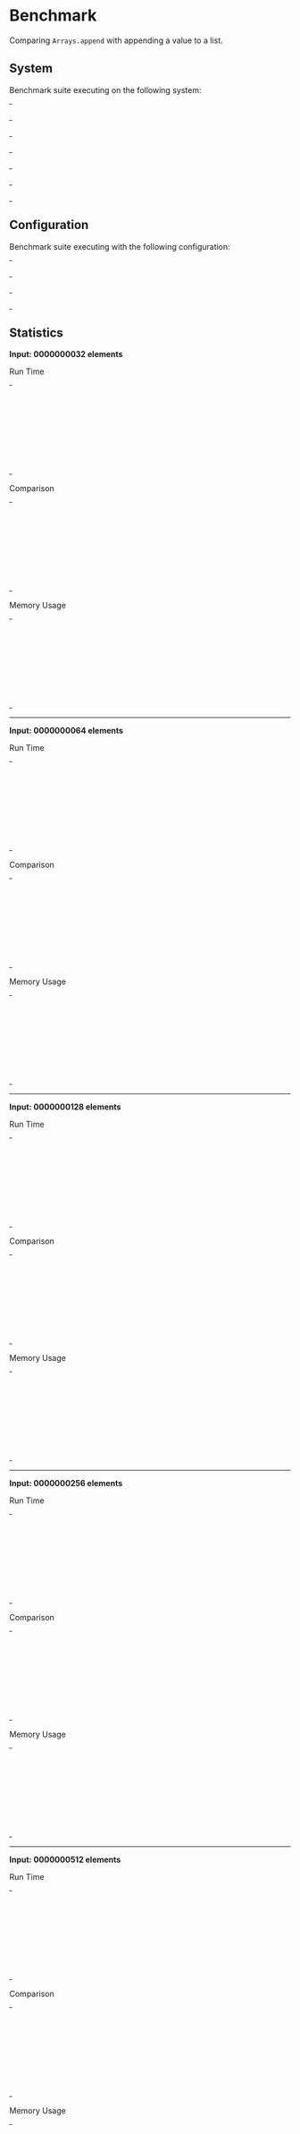 
# Benchmark

Comparing `Arrays.append` with appending a value to a list.


## System

Benchmark suite executing on the following system:

<table style="width: 1%">
  <tr>
    <th style="width: 1%; white-space: nowrap">Operating System</th>
    <td>Linux</td>
  </tr><tr>
    <th style="white-space: nowrap">CPU Information</th>
    <td style="white-space: nowrap">Intel(R) Core(TM) i7-6700HQ CPU @ 2.60GHz</td>
  </tr><tr>
    <th style="white-space: nowrap">Number of Available Cores</th>
    <td style="white-space: nowrap">8</td>
  </tr><tr>
    <th style="white-space: nowrap">Available Memory</th>
    <td style="white-space: nowrap">7.60 GB</td>
  </tr><tr>
    <th style="white-space: nowrap">Elixir Version</th>
    <td style="white-space: nowrap">1.12.0</td>
  </tr><tr>
    <th style="white-space: nowrap">Erlang Version</th>
    <td style="white-space: nowrap">24.0.1</td>
  </tr>
</table>

## Configuration

Benchmark suite executing with the following configuration:

<table style="width: 1%">
  <tr>
    <th style="width: 1%">:time</th>
    <td style="white-space: nowrap">500 ms</td>
  </tr><tr>
    <th>:parallel</th>
    <td style="white-space: nowrap">1</td>
  </tr><tr>
    <th>:warmup</th>
    <td style="white-space: nowrap">500 ms</td>
  </tr>
</table>

## Statistics




__Input: 0000000032 elements__

Run Time

<table style="width: 1%">
  <tr>
    <th>Name</th>
    <th style="text-align: right">IPS</th>
    <th style="text-align: right">Average</th>
    <th style="text-align: right">Devitation</th>
    <th style="text-align: right">Median</th>
    <th style="text-align: right">99th&nbsp;%</th>
  </tr>

  <tr>
    <td style="white-space: nowrap">[val | list] (list, backwards)</td>
    <td style="white-space: nowrap; text-align: right">18.15 M</td>
    <td style="white-space: nowrap; text-align: right">55.08 ns</td>
    <td style="white-space: nowrap; text-align: right">±1450.31%</td>
    <td style="white-space: nowrap; text-align: right">32 ns</td>
    <td style="white-space: nowrap; text-align: right">110 ns</td>
  </tr>

  <tr>
    <td style="white-space: nowrap">Arrays.append/2 (ErlangArray)</td>
    <td style="white-space: nowrap; text-align: right">3.17 M</td>
    <td style="white-space: nowrap; text-align: right">315.03 ns</td>
    <td style="white-space: nowrap; text-align: right">±495.28%</td>
    <td style="white-space: nowrap; text-align: right">215 ns</td>
    <td style="white-space: nowrap; text-align: right">684.89 ns</td>
  </tr>

  <tr>
    <td style="white-space: nowrap">Arrays.append/2 (A.Vector)</td>
    <td style="white-space: nowrap; text-align: right">3.10 M</td>
    <td style="white-space: nowrap; text-align: right">322.34 ns</td>
    <td style="white-space: nowrap; text-align: right">±538.59%</td>
    <td style="white-space: nowrap; text-align: right">185 ns</td>
    <td style="white-space: nowrap; text-align: right">738.48 ns</td>
  </tr>

  <tr>
    <td style="white-space: nowrap">list ++ [val] (list)</td>
    <td style="white-space: nowrap; text-align: right">2.35 M</td>
    <td style="white-space: nowrap; text-align: right">425.75 ns</td>
    <td style="white-space: nowrap; text-align: right">±714.91%</td>
    <td style="white-space: nowrap; text-align: right">187 ns</td>
    <td style="white-space: nowrap; text-align: right">2570.20 ns</td>
  </tr>

  <tr>
    <td style="white-space: nowrap">Arrays.append/2 (MapArray)</td>
    <td style="white-space: nowrap; text-align: right">0.38 M</td>
    <td style="white-space: nowrap; text-align: right">2615.67 ns</td>
    <td style="white-space: nowrap; text-align: right">±104.86%</td>
    <td style="white-space: nowrap; text-align: right">2160 ns</td>
    <td style="white-space: nowrap; text-align: right">20601.10 ns</td>
  </tr>

</table>


Comparison

<table style="width: 1%">
  <tr>
    <th>Name</th>
    <th style="text-align: right">IPS</th>
    <th style="text-align: right">Slower</th>
  <tr>
    <td style="white-space: nowrap">[val | list] (list, backwards)</td>
    <td style="white-space: nowrap;text-align: right">18.15 M</td>
    <td>&nbsp;</td>
  </tr>

  <tr>
    <td style="white-space: nowrap">Arrays.append/2 (ErlangArray)</td>
    <td style="white-space: nowrap; text-align: right">3.17 M</td>
    <td style="white-space: nowrap; text-align: right">5.72x</td>
  </tr>

  <tr>
    <td style="white-space: nowrap">Arrays.append/2 (A.Vector)</td>
    <td style="white-space: nowrap; text-align: right">3.10 M</td>
    <td style="white-space: nowrap; text-align: right">5.85x</td>
  </tr>

  <tr>
    <td style="white-space: nowrap">list ++ [val] (list)</td>
    <td style="white-space: nowrap; text-align: right">2.35 M</td>
    <td style="white-space: nowrap; text-align: right">7.73x</td>
  </tr>

  <tr>
    <td style="white-space: nowrap">Arrays.append/2 (MapArray)</td>
    <td style="white-space: nowrap; text-align: right">0.38 M</td>
    <td style="white-space: nowrap; text-align: right">47.49x</td>
  </tr>

</table>



Memory Usage

<table style="width: 1%">
  <tr>
    <th>Name</th>
    <th style="text-align: right">Memory</th>
<th style="text-align: right">Factor</th>
  </tr>
  <tr>
    <td style="white-space: nowrap">[val | list] (list, backwards)</td>
    <td style="white-space: nowrap">16 B</td>
<td>&nbsp;</td>
  </tr>

  <tr>
    <td style="white-space: nowrap">Arrays.append/2 (ErlangArray)</td>
    <td style="white-space: nowrap">272 B</td>
    <td>17.0x</td>
  </tr>

  <tr>
    <td style="white-space: nowrap">Arrays.append/2 (A.Vector)</td>
    <td style="white-space: nowrap">416 B</td>
    <td>26.0x</td>
  </tr>

  <tr>
    <td style="white-space: nowrap">list ++ [val] (list)</td>
    <td style="white-space: nowrap">528 B</td>
    <td>33.0x</td>
  </tr>

  <tr>
    <td style="white-space: nowrap">Arrays.append/2 (MapArray)</td>
    <td style="white-space: nowrap">920 B</td>
    <td>57.5x</td>
  </tr>

</table>


<hr/>


__Input: 0000000064 elements__

Run Time

<table style="width: 1%">
  <tr>
    <th>Name</th>
    <th style="text-align: right">IPS</th>
    <th style="text-align: right">Average</th>
    <th style="text-align: right">Devitation</th>
    <th style="text-align: right">Median</th>
    <th style="text-align: right">99th&nbsp;%</th>
  </tr>

  <tr>
    <td style="white-space: nowrap">[val | list] (list, backwards)</td>
    <td style="white-space: nowrap; text-align: right">12.95 M</td>
    <td style="white-space: nowrap; text-align: right">77.19 ns</td>
    <td style="white-space: nowrap; text-align: right">±1086.22%</td>
    <td style="white-space: nowrap; text-align: right">39 ns</td>
    <td style="white-space: nowrap; text-align: right">176.63 ns</td>
  </tr>

  <tr>
    <td style="white-space: nowrap">Arrays.append/2 (MapArray)</td>
    <td style="white-space: nowrap; text-align: right">3.57 M</td>
    <td style="white-space: nowrap; text-align: right">279.94 ns</td>
    <td style="white-space: nowrap; text-align: right">±624.14%</td>
    <td style="white-space: nowrap; text-align: right">179 ns</td>
    <td style="white-space: nowrap; text-align: right">566.82 ns</td>
  </tr>

  <tr>
    <td style="white-space: nowrap">Arrays.append/2 (ErlangArray)</td>
    <td style="white-space: nowrap; text-align: right">3.17 M</td>
    <td style="white-space: nowrap; text-align: right">315.69 ns</td>
    <td style="white-space: nowrap; text-align: right">±509.49%</td>
    <td style="white-space: nowrap; text-align: right">215 ns</td>
    <td style="white-space: nowrap; text-align: right">663.10 ns</td>
  </tr>

  <tr>
    <td style="white-space: nowrap">Arrays.append/2 (A.Vector)</td>
    <td style="white-space: nowrap; text-align: right">2.39 M</td>
    <td style="white-space: nowrap; text-align: right">417.88 ns</td>
    <td style="white-space: nowrap; text-align: right">±382.37%</td>
    <td style="white-space: nowrap; text-align: right">281 ns</td>
    <td style="white-space: nowrap; text-align: right">956.36 ns</td>
  </tr>

  <tr>
    <td style="white-space: nowrap">list ++ [val] (list)</td>
    <td style="white-space: nowrap; text-align: right">1.51 M</td>
    <td style="white-space: nowrap; text-align: right">662.87 ns</td>
    <td style="white-space: nowrap; text-align: right">±503.42%</td>
    <td style="white-space: nowrap; text-align: right">268 ns</td>
    <td style="white-space: nowrap; text-align: right">16562.06 ns</td>
  </tr>

</table>


Comparison

<table style="width: 1%">
  <tr>
    <th>Name</th>
    <th style="text-align: right">IPS</th>
    <th style="text-align: right">Slower</th>
  <tr>
    <td style="white-space: nowrap">[val | list] (list, backwards)</td>
    <td style="white-space: nowrap;text-align: right">12.95 M</td>
    <td>&nbsp;</td>
  </tr>

  <tr>
    <td style="white-space: nowrap">Arrays.append/2 (MapArray)</td>
    <td style="white-space: nowrap; text-align: right">3.57 M</td>
    <td style="white-space: nowrap; text-align: right">3.63x</td>
  </tr>

  <tr>
    <td style="white-space: nowrap">Arrays.append/2 (ErlangArray)</td>
    <td style="white-space: nowrap; text-align: right">3.17 M</td>
    <td style="white-space: nowrap; text-align: right">4.09x</td>
  </tr>

  <tr>
    <td style="white-space: nowrap">Arrays.append/2 (A.Vector)</td>
    <td style="white-space: nowrap; text-align: right">2.39 M</td>
    <td style="white-space: nowrap; text-align: right">5.41x</td>
  </tr>

  <tr>
    <td style="white-space: nowrap">list ++ [val] (list)</td>
    <td style="white-space: nowrap; text-align: right">1.51 M</td>
    <td style="white-space: nowrap; text-align: right">8.59x</td>
  </tr>

</table>



Memory Usage

<table style="width: 1%">
  <tr>
    <th>Name</th>
    <th style="text-align: right">Memory</th>
<th style="text-align: right">Factor</th>
  </tr>
  <tr>
    <td style="white-space: nowrap">[val | list] (list, backwards)</td>
    <td style="white-space: nowrap">16 B</td>
<td>&nbsp;</td>
  </tr>

  <tr>
    <td style="white-space: nowrap">Arrays.append/2 (MapArray)</td>
    <td style="white-space: nowrap">224 B</td>
    <td>14.0x</td>
  </tr>

  <tr>
    <td style="white-space: nowrap">Arrays.append/2 (ErlangArray)</td>
    <td style="white-space: nowrap">272 B</td>
    <td>17.0x</td>
  </tr>

  <tr>
    <td style="white-space: nowrap">Arrays.append/2 (A.Vector)</td>
    <td style="white-space: nowrap">416 B</td>
    <td>26.0x</td>
  </tr>

  <tr>
    <td style="white-space: nowrap">list ++ [val] (list)</td>
    <td style="white-space: nowrap">448 B</td>
    <td>28.0x</td>
  </tr>

</table>


<hr/>


__Input: 0000000128 elements__

Run Time

<table style="width: 1%">
  <tr>
    <th>Name</th>
    <th style="text-align: right">IPS</th>
    <th style="text-align: right">Average</th>
    <th style="text-align: right">Devitation</th>
    <th style="text-align: right">Median</th>
    <th style="text-align: right">99th&nbsp;%</th>
  </tr>

  <tr>
    <td style="white-space: nowrap">[val | list] (list, backwards)</td>
    <td style="white-space: nowrap; text-align: right">13.51 M</td>
    <td style="white-space: nowrap; text-align: right">74.03 ns</td>
    <td style="white-space: nowrap; text-align: right">±973.52%</td>
    <td style="white-space: nowrap; text-align: right">43 ns</td>
    <td style="white-space: nowrap; text-align: right">235.15 ns</td>
  </tr>

  <tr>
    <td style="white-space: nowrap">Arrays.append/2 (MapArray)</td>
    <td style="white-space: nowrap; text-align: right">3.42 M</td>
    <td style="white-space: nowrap; text-align: right">292.59 ns</td>
    <td style="white-space: nowrap; text-align: right">±397.50%</td>
    <td style="white-space: nowrap; text-align: right">203 ns</td>
    <td style="white-space: nowrap; text-align: right">2891.56 ns</td>
  </tr>

  <tr>
    <td style="white-space: nowrap">Arrays.append/2 (ErlangArray)</td>
    <td style="white-space: nowrap; text-align: right">2.62 M</td>
    <td style="white-space: nowrap; text-align: right">381.05 ns</td>
    <td style="white-space: nowrap; text-align: right">±366.65%</td>
    <td style="white-space: nowrap; text-align: right">262 ns</td>
    <td style="white-space: nowrap; text-align: right">1924.39 ns</td>
  </tr>

  <tr>
    <td style="white-space: nowrap">Arrays.append/2 (A.Vector)</td>
    <td style="white-space: nowrap; text-align: right">2.38 M</td>
    <td style="white-space: nowrap; text-align: right">420.97 ns</td>
    <td style="white-space: nowrap; text-align: right">±400.91%</td>
    <td style="white-space: nowrap; text-align: right">285 ns</td>
    <td style="white-space: nowrap; text-align: right">910.67 ns</td>
  </tr>

  <tr>
    <td style="white-space: nowrap">list ++ [val] (list)</td>
    <td style="white-space: nowrap; text-align: right">0.82 M</td>
    <td style="white-space: nowrap; text-align: right">1220.45 ns</td>
    <td style="white-space: nowrap; text-align: right">±357.88%</td>
    <td style="white-space: nowrap; text-align: right">481 ns</td>
    <td style="white-space: nowrap; text-align: right">30258.20 ns</td>
  </tr>

</table>


Comparison

<table style="width: 1%">
  <tr>
    <th>Name</th>
    <th style="text-align: right">IPS</th>
    <th style="text-align: right">Slower</th>
  <tr>
    <td style="white-space: nowrap">[val | list] (list, backwards)</td>
    <td style="white-space: nowrap;text-align: right">13.51 M</td>
    <td>&nbsp;</td>
  </tr>

  <tr>
    <td style="white-space: nowrap">Arrays.append/2 (MapArray)</td>
    <td style="white-space: nowrap; text-align: right">3.42 M</td>
    <td style="white-space: nowrap; text-align: right">3.95x</td>
  </tr>

  <tr>
    <td style="white-space: nowrap">Arrays.append/2 (ErlangArray)</td>
    <td style="white-space: nowrap; text-align: right">2.62 M</td>
    <td style="white-space: nowrap; text-align: right">5.15x</td>
  </tr>

  <tr>
    <td style="white-space: nowrap">Arrays.append/2 (A.Vector)</td>
    <td style="white-space: nowrap; text-align: right">2.38 M</td>
    <td style="white-space: nowrap; text-align: right">5.69x</td>
  </tr>

  <tr>
    <td style="white-space: nowrap">list ++ [val] (list)</td>
    <td style="white-space: nowrap; text-align: right">0.82 M</td>
    <td style="white-space: nowrap; text-align: right">16.49x</td>
  </tr>

</table>



Memory Usage

<table style="width: 1%">
  <tr>
    <th>Name</th>
    <th style="text-align: right">Memory</th>
<th style="text-align: right">Factor</th>
  </tr>
  <tr>
    <td style="white-space: nowrap">[val | list] (list, backwards)</td>
    <td style="white-space: nowrap">16 B</td>
<td>&nbsp;</td>
  </tr>

  <tr>
    <td style="white-space: nowrap">Arrays.append/2 (MapArray)</td>
    <td style="white-space: nowrap">264 B</td>
    <td>16.5x</td>
  </tr>

  <tr>
    <td style="white-space: nowrap">Arrays.append/2 (ErlangArray)</td>
    <td style="white-space: nowrap">368 B</td>
    <td>23.0x</td>
  </tr>

  <tr>
    <td style="white-space: nowrap">Arrays.append/2 (A.Vector)</td>
    <td style="white-space: nowrap">280 B</td>
    <td>17.5x</td>
  </tr>

  <tr>
    <td style="white-space: nowrap">list ++ [val] (list)</td>
    <td style="white-space: nowrap">560 B</td>
    <td>35.0x</td>
  </tr>

</table>


<hr/>


__Input: 0000000256 elements__

Run Time

<table style="width: 1%">
  <tr>
    <th>Name</th>
    <th style="text-align: right">IPS</th>
    <th style="text-align: right">Average</th>
    <th style="text-align: right">Devitation</th>
    <th style="text-align: right">Median</th>
    <th style="text-align: right">99th&nbsp;%</th>
  </tr>

  <tr>
    <td style="white-space: nowrap">[val | list] (list, backwards)</td>
    <td style="white-space: nowrap; text-align: right">11.83 M</td>
    <td style="white-space: nowrap; text-align: right">84.55 ns</td>
    <td style="white-space: nowrap; text-align: right">±811.86%</td>
    <td style="white-space: nowrap; text-align: right">52 ns</td>
    <td style="white-space: nowrap; text-align: right">261 ns</td>
  </tr>

  <tr>
    <td style="white-space: nowrap">Arrays.append/2 (ErlangArray)</td>
    <td style="white-space: nowrap; text-align: right">3.36 M</td>
    <td style="white-space: nowrap; text-align: right">297.36 ns</td>
    <td style="white-space: nowrap; text-align: right">±209.80%</td>
    <td style="white-space: nowrap; text-align: right">264 ns</td>
    <td style="white-space: nowrap; text-align: right">517 ns</td>
  </tr>

  <tr>
    <td style="white-space: nowrap">Arrays.append/2 (MapArray)</td>
    <td style="white-space: nowrap; text-align: right">3.24 M</td>
    <td style="white-space: nowrap; text-align: right">308.49 ns</td>
    <td style="white-space: nowrap; text-align: right">±200.89%</td>
    <td style="white-space: nowrap; text-align: right">269 ns</td>
    <td style="white-space: nowrap; text-align: right">746.80 ns</td>
  </tr>

  <tr>
    <td style="white-space: nowrap">Arrays.append/2 (A.Vector)</td>
    <td style="white-space: nowrap; text-align: right">3.00 M</td>
    <td style="white-space: nowrap; text-align: right">332.91 ns</td>
    <td style="white-space: nowrap; text-align: right">±189.29%</td>
    <td style="white-space: nowrap; text-align: right">300 ns</td>
    <td style="white-space: nowrap; text-align: right">530.81 ns</td>
  </tr>

  <tr>
    <td style="white-space: nowrap">list ++ [val] (list)</td>
    <td style="white-space: nowrap; text-align: right">0.51 M</td>
    <td style="white-space: nowrap; text-align: right">1971.87 ns</td>
    <td style="white-space: nowrap; text-align: right">±248.86%</td>
    <td style="white-space: nowrap; text-align: right">780 ns</td>
    <td style="white-space: nowrap; text-align: right">29355.72 ns</td>
  </tr>

</table>


Comparison

<table style="width: 1%">
  <tr>
    <th>Name</th>
    <th style="text-align: right">IPS</th>
    <th style="text-align: right">Slower</th>
  <tr>
    <td style="white-space: nowrap">[val | list] (list, backwards)</td>
    <td style="white-space: nowrap;text-align: right">11.83 M</td>
    <td>&nbsp;</td>
  </tr>

  <tr>
    <td style="white-space: nowrap">Arrays.append/2 (ErlangArray)</td>
    <td style="white-space: nowrap; text-align: right">3.36 M</td>
    <td style="white-space: nowrap; text-align: right">3.52x</td>
  </tr>

  <tr>
    <td style="white-space: nowrap">Arrays.append/2 (MapArray)</td>
    <td style="white-space: nowrap; text-align: right">3.24 M</td>
    <td style="white-space: nowrap; text-align: right">3.65x</td>
  </tr>

  <tr>
    <td style="white-space: nowrap">Arrays.append/2 (A.Vector)</td>
    <td style="white-space: nowrap; text-align: right">3.00 M</td>
    <td style="white-space: nowrap; text-align: right">3.94x</td>
  </tr>

  <tr>
    <td style="white-space: nowrap">list ++ [val] (list)</td>
    <td style="white-space: nowrap; text-align: right">0.51 M</td>
    <td style="white-space: nowrap; text-align: right">23.32x</td>
  </tr>

</table>



Memory Usage

<table style="width: 1%">
  <tr>
    <th>Name</th>
    <th style="text-align: right">Memory</th>
<th style="text-align: right">Factor</th>
  </tr>
  <tr>
    <td style="white-space: nowrap">[val | list] (list, backwards)</td>
    <td style="white-space: nowrap">16 B</td>
<td>&nbsp;</td>
  </tr>

  <tr>
    <td style="white-space: nowrap">Arrays.append/2 (ErlangArray)</td>
    <td style="white-space: nowrap">368 B</td>
    <td>23.0x</td>
  </tr>

  <tr>
    <td style="white-space: nowrap">Arrays.append/2 (MapArray)</td>
    <td style="white-space: nowrap">328 B</td>
    <td>20.5x</td>
  </tr>

  <tr>
    <td style="white-space: nowrap">Arrays.append/2 (A.Vector)</td>
    <td style="white-space: nowrap">416 B</td>
    <td>26.0x</td>
  </tr>

  <tr>
    <td style="white-space: nowrap">list ++ [val] (list)</td>
    <td style="white-space: nowrap">384 B</td>
    <td>24.0x</td>
  </tr>

</table>


<hr/>


__Input: 0000000512 elements__

Run Time

<table style="width: 1%">
  <tr>
    <th>Name</th>
    <th style="text-align: right">IPS</th>
    <th style="text-align: right">Average</th>
    <th style="text-align: right">Devitation</th>
    <th style="text-align: right">Median</th>
    <th style="text-align: right">99th&nbsp;%</th>
  </tr>

  <tr>
    <td style="white-space: nowrap">[val | list] (list, backwards)</td>
    <td style="white-space: nowrap; text-align: right">14.86 M</td>
    <td style="white-space: nowrap; text-align: right">67.29 ns</td>
    <td style="white-space: nowrap; text-align: right">±374.09%</td>
    <td style="white-space: nowrap; text-align: right">50 ns</td>
    <td style="white-space: nowrap; text-align: right">332.72 ns</td>
  </tr>

  <tr>
    <td style="white-space: nowrap">Arrays.append/2 (ErlangArray)</td>
    <td style="white-space: nowrap; text-align: right">2.55 M</td>
    <td style="white-space: nowrap; text-align: right">392.25 ns</td>
    <td style="white-space: nowrap; text-align: right">±256.74%</td>
    <td style="white-space: nowrap; text-align: right">278 ns</td>
    <td style="white-space: nowrap; text-align: right">2130.03 ns</td>
  </tr>

  <tr>
    <td style="white-space: nowrap">Arrays.append/2 (A.Vector)</td>
    <td style="white-space: nowrap; text-align: right">2.15 M</td>
    <td style="white-space: nowrap; text-align: right">465.63 ns</td>
    <td style="white-space: nowrap; text-align: right">±180.57%</td>
    <td style="white-space: nowrap; text-align: right">412 ns</td>
    <td style="white-space: nowrap; text-align: right">856.97 ns</td>
  </tr>

  <tr>
    <td style="white-space: nowrap">Arrays.append/2 (MapArray)</td>
    <td style="white-space: nowrap; text-align: right">2.00 M</td>
    <td style="white-space: nowrap; text-align: right">499.62 ns</td>
    <td style="white-space: nowrap; text-align: right">±368.15%</td>
    <td style="white-space: nowrap; text-align: right">290.50 ns</td>
    <td style="white-space: nowrap; text-align: right">10709.28 ns</td>
  </tr>

  <tr>
    <td style="white-space: nowrap">list ++ [val] (list)</td>
    <td style="white-space: nowrap; text-align: right">0.41 M</td>
    <td style="white-space: nowrap; text-align: right">2412.08 ns</td>
    <td style="white-space: nowrap; text-align: right">±125.22%</td>
    <td style="white-space: nowrap; text-align: right">1476 ns</td>
    <td style="white-space: nowrap; text-align: right">17661.51 ns</td>
  </tr>

</table>


Comparison

<table style="width: 1%">
  <tr>
    <th>Name</th>
    <th style="text-align: right">IPS</th>
    <th style="text-align: right">Slower</th>
  <tr>
    <td style="white-space: nowrap">[val | list] (list, backwards)</td>
    <td style="white-space: nowrap;text-align: right">14.86 M</td>
    <td>&nbsp;</td>
  </tr>

  <tr>
    <td style="white-space: nowrap">Arrays.append/2 (ErlangArray)</td>
    <td style="white-space: nowrap; text-align: right">2.55 M</td>
    <td style="white-space: nowrap; text-align: right">5.83x</td>
  </tr>

  <tr>
    <td style="white-space: nowrap">Arrays.append/2 (A.Vector)</td>
    <td style="white-space: nowrap; text-align: right">2.15 M</td>
    <td style="white-space: nowrap; text-align: right">6.92x</td>
  </tr>

  <tr>
    <td style="white-space: nowrap">Arrays.append/2 (MapArray)</td>
    <td style="white-space: nowrap; text-align: right">2.00 M</td>
    <td style="white-space: nowrap; text-align: right">7.42x</td>
  </tr>

  <tr>
    <td style="white-space: nowrap">list ++ [val] (list)</td>
    <td style="white-space: nowrap; text-align: right">0.41 M</td>
    <td style="white-space: nowrap; text-align: right">35.85x</td>
  </tr>

</table>



Memory Usage

<table style="width: 1%">
  <tr>
    <th>Name</th>
    <th style="text-align: right">Memory</th>
<th style="text-align: right">Factor</th>
  </tr>
  <tr>
    <td style="white-space: nowrap">[val | list] (list, backwards)</td>
    <td style="white-space: nowrap">16 B</td>
<td>&nbsp;</td>
  </tr>

  <tr>
    <td style="white-space: nowrap">Arrays.append/2 (ErlangArray)</td>
    <td style="white-space: nowrap">368 B</td>
    <td>23.0x</td>
  </tr>

  <tr>
    <td style="white-space: nowrap">Arrays.append/2 (A.Vector)</td>
    <td style="white-space: nowrap">552 B</td>
    <td>34.5x</td>
  </tr>

  <tr>
    <td style="white-space: nowrap">Arrays.append/2 (MapArray)</td>
    <td style="white-space: nowrap">336 B</td>
    <td>21.0x</td>
  </tr>

  <tr>
    <td style="white-space: nowrap">list ++ [val] (list)</td>
    <td style="white-space: nowrap">4192 B</td>
    <td>262.0x</td>
  </tr>

</table>


<hr/>


__Input: 0000001024 elements__

Run Time

<table style="width: 1%">
  <tr>
    <th>Name</th>
    <th style="text-align: right">IPS</th>
    <th style="text-align: right">Average</th>
    <th style="text-align: right">Devitation</th>
    <th style="text-align: right">Median</th>
    <th style="text-align: right">99th&nbsp;%</th>
  </tr>

  <tr>
    <td style="white-space: nowrap">[val | list] (list, backwards)</td>
    <td style="white-space: nowrap; text-align: right">9.10 M</td>
    <td style="white-space: nowrap; text-align: right">109.93 ns</td>
    <td style="white-space: nowrap; text-align: right">±701.00%</td>
    <td style="white-space: nowrap; text-align: right">63 ns</td>
    <td style="white-space: nowrap; text-align: right">315.50 ns</td>
  </tr>

  <tr>
    <td style="white-space: nowrap">Arrays.append/2 (ErlangArray)</td>
    <td style="white-space: nowrap; text-align: right">1.87 M</td>
    <td style="white-space: nowrap; text-align: right">536.15 ns</td>
    <td style="white-space: nowrap; text-align: right">±238.89%</td>
    <td style="white-space: nowrap; text-align: right">348 ns</td>
    <td style="white-space: nowrap; text-align: right">2464 ns</td>
  </tr>

  <tr>
    <td style="white-space: nowrap">Arrays.append/2 (A.Vector)</td>
    <td style="white-space: nowrap; text-align: right">1.32 M</td>
    <td style="white-space: nowrap; text-align: right">757.01 ns</td>
    <td style="white-space: nowrap; text-align: right">±181.25%</td>
    <td style="white-space: nowrap; text-align: right">489 ns</td>
    <td style="white-space: nowrap; text-align: right">7690.30 ns</td>
  </tr>

  <tr>
    <td style="white-space: nowrap">Arrays.append/2 (MapArray)</td>
    <td style="white-space: nowrap; text-align: right">0.85 M</td>
    <td style="white-space: nowrap; text-align: right">1170.05 ns</td>
    <td style="white-space: nowrap; text-align: right">±310.72%</td>
    <td style="white-space: nowrap; text-align: right">325 ns</td>
    <td style="white-space: nowrap; text-align: right">14941.90 ns</td>
  </tr>

  <tr>
    <td style="white-space: nowrap">list ++ [val] (list)</td>
    <td style="white-space: nowrap; text-align: right">0.124 M</td>
    <td style="white-space: nowrap; text-align: right">8055.85 ns</td>
    <td style="white-space: nowrap; text-align: right">±114.94%</td>
    <td style="white-space: nowrap; text-align: right">2942 ns</td>
    <td style="white-space: nowrap; text-align: right">39700.24 ns</td>
  </tr>

</table>


Comparison

<table style="width: 1%">
  <tr>
    <th>Name</th>
    <th style="text-align: right">IPS</th>
    <th style="text-align: right">Slower</th>
  <tr>
    <td style="white-space: nowrap">[val | list] (list, backwards)</td>
    <td style="white-space: nowrap;text-align: right">9.10 M</td>
    <td>&nbsp;</td>
  </tr>

  <tr>
    <td style="white-space: nowrap">Arrays.append/2 (ErlangArray)</td>
    <td style="white-space: nowrap; text-align: right">1.87 M</td>
    <td style="white-space: nowrap; text-align: right">4.88x</td>
  </tr>

  <tr>
    <td style="white-space: nowrap">Arrays.append/2 (A.Vector)</td>
    <td style="white-space: nowrap; text-align: right">1.32 M</td>
    <td style="white-space: nowrap; text-align: right">6.89x</td>
  </tr>

  <tr>
    <td style="white-space: nowrap">Arrays.append/2 (MapArray)</td>
    <td style="white-space: nowrap; text-align: right">0.85 M</td>
    <td style="white-space: nowrap; text-align: right">10.64x</td>
  </tr>

  <tr>
    <td style="white-space: nowrap">list ++ [val] (list)</td>
    <td style="white-space: nowrap; text-align: right">0.124 M</td>
    <td style="white-space: nowrap; text-align: right">73.28x</td>
  </tr>

</table>



Memory Usage

<table style="width: 1%">
  <tr>
    <th>Name</th>
    <th style="text-align: right">Memory</th>
<th style="text-align: right">Factor</th>
  </tr>
  <tr>
    <td style="white-space: nowrap">[val | list] (list, backwards)</td>
    <td style="white-space: nowrap">16 B</td>
<td>&nbsp;</td>
  </tr>

  <tr>
    <td style="white-space: nowrap">Arrays.append/2 (ErlangArray)</td>
    <td style="white-space: nowrap">464 B</td>
    <td>29.0x</td>
  </tr>

  <tr>
    <td style="white-space: nowrap">Arrays.append/2 (A.Vector)</td>
    <td style="white-space: nowrap">552 B</td>
    <td>34.5x</td>
  </tr>

  <tr>
    <td style="white-space: nowrap">Arrays.append/2 (MapArray)</td>
    <td style="white-space: nowrap">368 B</td>
    <td>23.0x</td>
  </tr>

  <tr>
    <td style="white-space: nowrap">list ++ [val] (list)</td>
    <td style="white-space: nowrap">3904 B</td>
    <td>244.0x</td>
  </tr>

</table>


<hr/>


__Input: 0000002048 elements__

Run Time

<table style="width: 1%">
  <tr>
    <th>Name</th>
    <th style="text-align: right">IPS</th>
    <th style="text-align: right">Average</th>
    <th style="text-align: right">Devitation</th>
    <th style="text-align: right">Median</th>
    <th style="text-align: right">99th&nbsp;%</th>
  </tr>

  <tr>
    <td style="white-space: nowrap">[val | list] (list, backwards)</td>
    <td style="white-space: nowrap; text-align: right">9.86 M</td>
    <td style="white-space: nowrap; text-align: right">101.44 ns</td>
    <td style="white-space: nowrap; text-align: right">±45.75%</td>
    <td style="white-space: nowrap; text-align: right">89 ns</td>
    <td style="white-space: nowrap; text-align: right">255.34 ns</td>
  </tr>

  <tr>
    <td style="white-space: nowrap">Arrays.append/2 (A.Vector)</td>
    <td style="white-space: nowrap; text-align: right">1.61 M</td>
    <td style="white-space: nowrap; text-align: right">621.40 ns</td>
    <td style="white-space: nowrap; text-align: right">±29.83%</td>
    <td style="white-space: nowrap; text-align: right">563 ns</td>
    <td style="white-space: nowrap; text-align: right">1236.67 ns</td>
  </tr>

  <tr>
    <td style="white-space: nowrap">Arrays.append/2 (MapArray)</td>
    <td style="white-space: nowrap; text-align: right">1.35 M</td>
    <td style="white-space: nowrap; text-align: right">742.54 ns</td>
    <td style="white-space: nowrap; text-align: right">±342.95%</td>
    <td style="white-space: nowrap; text-align: right">357 ns</td>
    <td style="white-space: nowrap; text-align: right">18912.10 ns</td>
  </tr>

  <tr>
    <td style="white-space: nowrap">Arrays.append/2 (ErlangArray)</td>
    <td style="white-space: nowrap; text-align: right">1.00 M</td>
    <td style="white-space: nowrap; text-align: right">1004.49 ns</td>
    <td style="white-space: nowrap; text-align: right">±169.74%</td>
    <td style="white-space: nowrap; text-align: right">373.50 ns</td>
    <td style="white-space: nowrap; text-align: right">3173.75 ns</td>
  </tr>

  <tr>
    <td style="white-space: nowrap">list ++ [val] (list)</td>
    <td style="white-space: nowrap; text-align: right">0.0621 M</td>
    <td style="white-space: nowrap; text-align: right">16095.79 ns</td>
    <td style="white-space: nowrap; text-align: right">±80.07%</td>
    <td style="white-space: nowrap; text-align: right">6760 ns</td>
    <td style="white-space: nowrap; text-align: right">54086.64 ns</td>
  </tr>

</table>


Comparison

<table style="width: 1%">
  <tr>
    <th>Name</th>
    <th style="text-align: right">IPS</th>
    <th style="text-align: right">Slower</th>
  <tr>
    <td style="white-space: nowrap">[val | list] (list, backwards)</td>
    <td style="white-space: nowrap;text-align: right">9.86 M</td>
    <td>&nbsp;</td>
  </tr>

  <tr>
    <td style="white-space: nowrap">Arrays.append/2 (A.Vector)</td>
    <td style="white-space: nowrap; text-align: right">1.61 M</td>
    <td style="white-space: nowrap; text-align: right">6.13x</td>
  </tr>

  <tr>
    <td style="white-space: nowrap">Arrays.append/2 (MapArray)</td>
    <td style="white-space: nowrap; text-align: right">1.35 M</td>
    <td style="white-space: nowrap; text-align: right">7.32x</td>
  </tr>

  <tr>
    <td style="white-space: nowrap">Arrays.append/2 (ErlangArray)</td>
    <td style="white-space: nowrap; text-align: right">1.00 M</td>
    <td style="white-space: nowrap; text-align: right">9.9x</td>
  </tr>

  <tr>
    <td style="white-space: nowrap">list ++ [val] (list)</td>
    <td style="white-space: nowrap; text-align: right">0.0621 M</td>
    <td style="white-space: nowrap; text-align: right">158.68x</td>
  </tr>

</table>



Memory Usage

<table style="width: 1%">
  <tr>
    <th>Name</th>
    <th style="text-align: right">Memory</th>
<th style="text-align: right">Factor</th>
  </tr>
  <tr>
    <td style="white-space: nowrap">[val | list] (list, backwards)</td>
    <td style="white-space: nowrap">16 B</td>
<td>&nbsp;</td>
  </tr>

  <tr>
    <td style="white-space: nowrap">Arrays.append/2 (A.Vector)</td>
    <td style="white-space: nowrap">552 B</td>
    <td>34.5x</td>
  </tr>

  <tr>
    <td style="white-space: nowrap">Arrays.append/2 (MapArray)</td>
    <td style="white-space: nowrap">408 B</td>
    <td>25.5x</td>
  </tr>

  <tr>
    <td style="white-space: nowrap">Arrays.append/2 (ErlangArray)</td>
    <td style="white-space: nowrap">464 B</td>
    <td>29.0x</td>
  </tr>

  <tr>
    <td style="white-space: nowrap">list ++ [val] (list)</td>
    <td style="white-space: nowrap">320 B</td>
    <td>20.0x</td>
  </tr>

</table>


<hr/>


__Input: 0000004096 elements__

Run Time

<table style="width: 1%">
  <tr>
    <th>Name</th>
    <th style="text-align: right">IPS</th>
    <th style="text-align: right">Average</th>
    <th style="text-align: right">Devitation</th>
    <th style="text-align: right">Median</th>
    <th style="text-align: right">99th&nbsp;%</th>
  </tr>

  <tr>
    <td style="white-space: nowrap">[val | list] (list, backwards)</td>
    <td style="white-space: nowrap; text-align: right">5.79 M</td>
    <td style="white-space: nowrap; text-align: right">172.85 ns</td>
    <td style="white-space: nowrap; text-align: right">±37.48%</td>
    <td style="white-space: nowrap; text-align: right">164.50 ns</td>
    <td style="white-space: nowrap; text-align: right">460.31 ns</td>
  </tr>

  <tr>
    <td style="white-space: nowrap">Arrays.append/2 (ErlangArray)</td>
    <td style="white-space: nowrap; text-align: right">1.89 M</td>
    <td style="white-space: nowrap; text-align: right">529.57 ns</td>
    <td style="white-space: nowrap; text-align: right">±113.26%</td>
    <td style="white-space: nowrap; text-align: right">421 ns</td>
    <td style="white-space: nowrap; text-align: right">4151.92 ns</td>
  </tr>

  <tr>
    <td style="white-space: nowrap">Arrays.append/2 (A.Vector)</td>
    <td style="white-space: nowrap; text-align: right">1.12 M</td>
    <td style="white-space: nowrap; text-align: right">892.15 ns</td>
    <td style="white-space: nowrap; text-align: right">±107.76%</td>
    <td style="white-space: nowrap; text-align: right">829 ns</td>
    <td style="white-space: nowrap; text-align: right">2083.10 ns</td>
  </tr>

  <tr>
    <td style="white-space: nowrap">Arrays.append/2 (MapArray)</td>
    <td style="white-space: nowrap; text-align: right">0.23 M</td>
    <td style="white-space: nowrap; text-align: right">4332.67 ns</td>
    <td style="white-space: nowrap; text-align: right">±391.47%</td>
    <td style="white-space: nowrap; text-align: right">405 ns</td>
    <td style="white-space: nowrap; text-align: right">102926.97 ns</td>
  </tr>

  <tr>
    <td style="white-space: nowrap">list ++ [val] (list)</td>
    <td style="white-space: nowrap; text-align: right">0.0286 M</td>
    <td style="white-space: nowrap; text-align: right">34928.52 ns</td>
    <td style="white-space: nowrap; text-align: right">±59.41%</td>
    <td style="white-space: nowrap; text-align: right">26971.50 ns</td>
    <td style="white-space: nowrap; text-align: right">104811.26 ns</td>
  </tr>

</table>


Comparison

<table style="width: 1%">
  <tr>
    <th>Name</th>
    <th style="text-align: right">IPS</th>
    <th style="text-align: right">Slower</th>
  <tr>
    <td style="white-space: nowrap">[val | list] (list, backwards)</td>
    <td style="white-space: nowrap;text-align: right">5.79 M</td>
    <td>&nbsp;</td>
  </tr>

  <tr>
    <td style="white-space: nowrap">Arrays.append/2 (ErlangArray)</td>
    <td style="white-space: nowrap; text-align: right">1.89 M</td>
    <td style="white-space: nowrap; text-align: right">3.06x</td>
  </tr>

  <tr>
    <td style="white-space: nowrap">Arrays.append/2 (A.Vector)</td>
    <td style="white-space: nowrap; text-align: right">1.12 M</td>
    <td style="white-space: nowrap; text-align: right">5.16x</td>
  </tr>

  <tr>
    <td style="white-space: nowrap">Arrays.append/2 (MapArray)</td>
    <td style="white-space: nowrap; text-align: right">0.23 M</td>
    <td style="white-space: nowrap; text-align: right">25.07x</td>
  </tr>

  <tr>
    <td style="white-space: nowrap">list ++ [val] (list)</td>
    <td style="white-space: nowrap; text-align: right">0.0286 M</td>
    <td style="white-space: nowrap; text-align: right">202.08x</td>
  </tr>

</table>



Memory Usage

<table style="width: 1%">
  <tr>
    <th>Name</th>
    <th style="text-align: right">Memory</th>
<th style="text-align: right">Factor</th>
  </tr>
  <tr>
    <td style="white-space: nowrap">[val | list] (list, backwards)</td>
    <td style="white-space: nowrap">16 B</td>
<td>&nbsp;</td>
  </tr>

  <tr>
    <td style="white-space: nowrap">Arrays.append/2 (ErlangArray)</td>
    <td style="white-space: nowrap">464 B</td>
    <td>29.0x</td>
  </tr>

  <tr>
    <td style="white-space: nowrap">Arrays.append/2 (A.Vector)</td>
    <td style="white-space: nowrap">552 B</td>
    <td>34.5x</td>
  </tr>

  <tr>
    <td style="white-space: nowrap">Arrays.append/2 (MapArray)</td>
    <td style="white-space: nowrap">400 B</td>
    <td>25.0x</td>
  </tr>

  <tr>
    <td style="white-space: nowrap">list ++ [val] (list)</td>
    <td style="white-space: nowrap">21728 B</td>
    <td>1358.0x</td>
  </tr>

</table>


<hr/>


__Input: 0000008192 elements__

Run Time

<table style="width: 1%">
  <tr>
    <th>Name</th>
    <th style="text-align: right">IPS</th>
    <th style="text-align: right">Average</th>
    <th style="text-align: right">Devitation</th>
    <th style="text-align: right">Median</th>
    <th style="text-align: right">99th&nbsp;%</th>
  </tr>

  <tr>
    <td style="white-space: nowrap">[val | list] (list, backwards)</td>
    <td style="white-space: nowrap; text-align: right">3.81 M</td>
    <td style="white-space: nowrap; text-align: right">262.40 ns</td>
    <td style="white-space: nowrap; text-align: right">±58.01%</td>
    <td style="white-space: nowrap; text-align: right">226 ns</td>
    <td style="white-space: nowrap; text-align: right">1180.05 ns</td>
  </tr>

  <tr>
    <td style="white-space: nowrap">Arrays.append/2 (MapArray)</td>
    <td style="white-space: nowrap; text-align: right">1.50 M</td>
    <td style="white-space: nowrap; text-align: right">668.56 ns</td>
    <td style="white-space: nowrap; text-align: right">±19.47%</td>
    <td style="white-space: nowrap; text-align: right">647 ns</td>
    <td style="white-space: nowrap; text-align: right">1081 ns</td>
  </tr>

  <tr>
    <td style="white-space: nowrap">Arrays.append/2 (ErlangArray)</td>
    <td style="white-space: nowrap; text-align: right">1.06 M</td>
    <td style="white-space: nowrap; text-align: right">945.20 ns</td>
    <td style="white-space: nowrap; text-align: right">±217.60%</td>
    <td style="white-space: nowrap; text-align: right">618.50 ns</td>
    <td style="white-space: nowrap; text-align: right">18996 ns</td>
  </tr>

  <tr>
    <td style="white-space: nowrap">Arrays.append/2 (A.Vector)</td>
    <td style="white-space: nowrap; text-align: right">0.82 M</td>
    <td style="white-space: nowrap; text-align: right">1216.79 ns</td>
    <td style="white-space: nowrap; text-align: right">±71.38%</td>
    <td style="white-space: nowrap; text-align: right">1079.50 ns</td>
    <td style="white-space: nowrap; text-align: right">7523.34 ns</td>
  </tr>

  <tr>
    <td style="white-space: nowrap">list ++ [val] (list)</td>
    <td style="white-space: nowrap; text-align: right">0.0128 M</td>
    <td style="white-space: nowrap; text-align: right">78021.81 ns</td>
    <td style="white-space: nowrap; text-align: right">±68.40%</td>
    <td style="white-space: nowrap; text-align: right">104644 ns</td>
    <td style="white-space: nowrap; text-align: right">274231.40 ns</td>
  </tr>

</table>


Comparison

<table style="width: 1%">
  <tr>
    <th>Name</th>
    <th style="text-align: right">IPS</th>
    <th style="text-align: right">Slower</th>
  <tr>
    <td style="white-space: nowrap">[val | list] (list, backwards)</td>
    <td style="white-space: nowrap;text-align: right">3.81 M</td>
    <td>&nbsp;</td>
  </tr>

  <tr>
    <td style="white-space: nowrap">Arrays.append/2 (MapArray)</td>
    <td style="white-space: nowrap; text-align: right">1.50 M</td>
    <td style="white-space: nowrap; text-align: right">2.55x</td>
  </tr>

  <tr>
    <td style="white-space: nowrap">Arrays.append/2 (ErlangArray)</td>
    <td style="white-space: nowrap; text-align: right">1.06 M</td>
    <td style="white-space: nowrap; text-align: right">3.6x</td>
  </tr>

  <tr>
    <td style="white-space: nowrap">Arrays.append/2 (A.Vector)</td>
    <td style="white-space: nowrap; text-align: right">0.82 M</td>
    <td style="white-space: nowrap; text-align: right">4.64x</td>
  </tr>

  <tr>
    <td style="white-space: nowrap">list ++ [val] (list)</td>
    <td style="white-space: nowrap; text-align: right">0.0128 M</td>
    <td style="white-space: nowrap; text-align: right">297.34x</td>
  </tr>

</table>



Memory Usage

<table style="width: 1%">
  <tr>
    <th>Name</th>
    <th style="text-align: right">Memory</th>
<th style="text-align: right">Factor</th>
  </tr>
  <tr>
    <td style="white-space: nowrap">[val | list] (list, backwards)</td>
    <td style="white-space: nowrap">16 B</td>
<td>&nbsp;</td>
  </tr>

  <tr>
    <td style="white-space: nowrap">Arrays.append/2 (MapArray)</td>
    <td style="white-space: nowrap">488 B</td>
    <td>30.5x</td>
  </tr>

  <tr>
    <td style="white-space: nowrap">Arrays.append/2 (ErlangArray)</td>
    <td style="white-space: nowrap">464 B</td>
    <td>29.0x</td>
  </tr>

  <tr>
    <td style="white-space: nowrap">Arrays.append/2 (A.Vector)</td>
    <td style="white-space: nowrap">688 B</td>
    <td>43.0x</td>
  </tr>

  <tr>
    <td style="white-space: nowrap">list ++ [val] (list)</td>
    <td style="white-space: nowrap">10384 B</td>
    <td>649.0x</td>
  </tr>

</table>


<hr/>


__Input: 0000016384 elements__

Run Time

<table style="width: 1%">
  <tr>
    <th>Name</th>
    <th style="text-align: right">IPS</th>
    <th style="text-align: right">Average</th>
    <th style="text-align: right">Devitation</th>
    <th style="text-align: right">Median</th>
    <th style="text-align: right">99th&nbsp;%</th>
  </tr>

  <tr>
    <td style="white-space: nowrap">[val | list] (list, backwards)</td>
    <td style="white-space: nowrap; text-align: right">1338.91 K</td>
    <td style="white-space: nowrap; text-align: right">0.75 μs</td>
    <td style="white-space: nowrap; text-align: right">±57.16%</td>
    <td style="white-space: nowrap; text-align: right">0.66 μs</td>
    <td style="white-space: nowrap; text-align: right">3.80 μs</td>
  </tr>

  <tr>
    <td style="white-space: nowrap">Arrays.append/2 (ErlangArray)</td>
    <td style="white-space: nowrap; text-align: right">914.44 K</td>
    <td style="white-space: nowrap; text-align: right">1.09 μs</td>
    <td style="white-space: nowrap; text-align: right">±17.68%</td>
    <td style="white-space: nowrap; text-align: right">1.08 μs</td>
    <td style="white-space: nowrap; text-align: right">1.67 μs</td>
  </tr>

  <tr>
    <td style="white-space: nowrap">Arrays.append/2 (MapArray)</td>
    <td style="white-space: nowrap; text-align: right">907.72 K</td>
    <td style="white-space: nowrap; text-align: right">1.10 μs</td>
    <td style="white-space: nowrap; text-align: right">±22.30%</td>
    <td style="white-space: nowrap; text-align: right">1.05 μs</td>
    <td style="white-space: nowrap; text-align: right">2.26 μs</td>
  </tr>

  <tr>
    <td style="white-space: nowrap">Arrays.append/2 (A.Vector)</td>
    <td style="white-space: nowrap; text-align: right">243.36 K</td>
    <td style="white-space: nowrap; text-align: right">4.11 μs</td>
    <td style="white-space: nowrap; text-align: right">±97.70%</td>
    <td style="white-space: nowrap; text-align: right">3.07 μs</td>
    <td style="white-space: nowrap; text-align: right">22.63 μs</td>
  </tr>

  <tr>
    <td style="white-space: nowrap">list ++ [val] (list)</td>
    <td style="white-space: nowrap; text-align: right">5.39 K</td>
    <td style="white-space: nowrap; text-align: right">185.62 μs</td>
    <td style="white-space: nowrap; text-align: right">±86.71%</td>
    <td style="white-space: nowrap; text-align: right">65.39 μs</td>
    <td style="white-space: nowrap; text-align: right">651.71 μs</td>
  </tr>

</table>


Comparison

<table style="width: 1%">
  <tr>
    <th>Name</th>
    <th style="text-align: right">IPS</th>
    <th style="text-align: right">Slower</th>
  <tr>
    <td style="white-space: nowrap">[val | list] (list, backwards)</td>
    <td style="white-space: nowrap;text-align: right">1338.91 K</td>
    <td>&nbsp;</td>
  </tr>

  <tr>
    <td style="white-space: nowrap">Arrays.append/2 (ErlangArray)</td>
    <td style="white-space: nowrap; text-align: right">914.44 K</td>
    <td style="white-space: nowrap; text-align: right">1.46x</td>
  </tr>

  <tr>
    <td style="white-space: nowrap">Arrays.append/2 (MapArray)</td>
    <td style="white-space: nowrap; text-align: right">907.72 K</td>
    <td style="white-space: nowrap; text-align: right">1.48x</td>
  </tr>

  <tr>
    <td style="white-space: nowrap">Arrays.append/2 (A.Vector)</td>
    <td style="white-space: nowrap; text-align: right">243.36 K</td>
    <td style="white-space: nowrap; text-align: right">5.5x</td>
  </tr>

  <tr>
    <td style="white-space: nowrap">list ++ [val] (list)</td>
    <td style="white-space: nowrap; text-align: right">5.39 K</td>
    <td style="white-space: nowrap; text-align: right">248.53x</td>
  </tr>

</table>



Memory Usage

<table style="width: 1%">
  <tr>
    <th>Name</th>
    <th style="text-align: right">Memory</th>
<th style="text-align: right">Factor</th>
  </tr>
  <tr>
    <td style="white-space: nowrap">[val | list] (list, backwards)</td>
    <td style="white-space: nowrap">16 B</td>
<td>&nbsp;</td>
  </tr>

  <tr>
    <td style="white-space: nowrap">Arrays.append/2 (ErlangArray)</td>
    <td style="white-space: nowrap">560 B</td>
    <td>35.0x</td>
  </tr>

  <tr>
    <td style="white-space: nowrap">Arrays.append/2 (MapArray)</td>
    <td style="white-space: nowrap">520 B</td>
    <td>32.5x</td>
  </tr>

  <tr>
    <td style="white-space: nowrap">Arrays.append/2 (A.Vector)</td>
    <td style="white-space: nowrap">688 B</td>
    <td>43.0x</td>
  </tr>

  <tr>
    <td style="white-space: nowrap">list ++ [val] (list)</td>
    <td style="white-space: nowrap">108832 B</td>
    <td>6802.0x</td>
  </tr>

</table>


<hr/>


__Input: 0000032768 elements__

Run Time

<table style="width: 1%">
  <tr>
    <th>Name</th>
    <th style="text-align: right">IPS</th>
    <th style="text-align: right">Average</th>
    <th style="text-align: right">Devitation</th>
    <th style="text-align: right">Median</th>
    <th style="text-align: right">99th&nbsp;%</th>
  </tr>

  <tr>
    <td style="white-space: nowrap">[val | list] (list, backwards)</td>
    <td style="white-space: nowrap; text-align: right">1126.17 K</td>
    <td style="white-space: nowrap; text-align: right">0.89 μs</td>
    <td style="white-space: nowrap; text-align: right">±30.25%</td>
    <td style="white-space: nowrap; text-align: right">0.81 μs</td>
    <td style="white-space: nowrap; text-align: right">2.05 μs</td>
  </tr>

  <tr>
    <td style="white-space: nowrap">Arrays.append/2 (MapArray)</td>
    <td style="white-space: nowrap; text-align: right">954.26 K</td>
    <td style="white-space: nowrap; text-align: right">1.05 μs</td>
    <td style="white-space: nowrap; text-align: right">±7.06%</td>
    <td style="white-space: nowrap; text-align: right">1.05 μs</td>
    <td style="white-space: nowrap; text-align: right">1.19 μs</td>
  </tr>

  <tr>
    <td style="white-space: nowrap">Arrays.append/2 (ErlangArray)</td>
    <td style="white-space: nowrap; text-align: right">782.05 K</td>
    <td style="white-space: nowrap; text-align: right">1.28 μs</td>
    <td style="white-space: nowrap; text-align: right">±32.86%</td>
    <td style="white-space: nowrap; text-align: right">1.18 μs</td>
    <td style="white-space: nowrap; text-align: right">2.99 μs</td>
  </tr>

  <tr>
    <td style="white-space: nowrap">Arrays.append/2 (A.Vector)</td>
    <td style="white-space: nowrap; text-align: right">184.86 K</td>
    <td style="white-space: nowrap; text-align: right">5.41 μs</td>
    <td style="white-space: nowrap; text-align: right">±66.74%</td>
    <td style="white-space: nowrap; text-align: right">4.10 μs</td>
    <td style="white-space: nowrap; text-align: right">19.65 μs</td>
  </tr>

  <tr>
    <td style="white-space: nowrap">list ++ [val] (list)</td>
    <td style="white-space: nowrap; text-align: right">2.77 K</td>
    <td style="white-space: nowrap; text-align: right">360.46 μs</td>
    <td style="white-space: nowrap; text-align: right">±65.10%</td>
    <td style="white-space: nowrap; text-align: right">542.99 μs</td>
    <td style="white-space: nowrap; text-align: right">648.20 μs</td>
  </tr>

</table>


Comparison

<table style="width: 1%">
  <tr>
    <th>Name</th>
    <th style="text-align: right">IPS</th>
    <th style="text-align: right">Slower</th>
  <tr>
    <td style="white-space: nowrap">[val | list] (list, backwards)</td>
    <td style="white-space: nowrap;text-align: right">1126.17 K</td>
    <td>&nbsp;</td>
  </tr>

  <tr>
    <td style="white-space: nowrap">Arrays.append/2 (MapArray)</td>
    <td style="white-space: nowrap; text-align: right">954.26 K</td>
    <td style="white-space: nowrap; text-align: right">1.18x</td>
  </tr>

  <tr>
    <td style="white-space: nowrap">Arrays.append/2 (ErlangArray)</td>
    <td style="white-space: nowrap; text-align: right">782.05 K</td>
    <td style="white-space: nowrap; text-align: right">1.44x</td>
  </tr>

  <tr>
    <td style="white-space: nowrap">Arrays.append/2 (A.Vector)</td>
    <td style="white-space: nowrap; text-align: right">184.86 K</td>
    <td style="white-space: nowrap; text-align: right">6.09x</td>
  </tr>

  <tr>
    <td style="white-space: nowrap">list ++ [val] (list)</td>
    <td style="white-space: nowrap; text-align: right">2.77 K</td>
    <td style="white-space: nowrap; text-align: right">405.94x</td>
  </tr>

</table>



Memory Usage

<table style="width: 1%">
  <tr>
    <th>Name</th>
    <th style="text-align: right">Memory</th>
<th style="text-align: right">Factor</th>
  </tr>
  <tr>
    <td style="white-space: nowrap">[val | list] (list, backwards)</td>
    <td style="white-space: nowrap">16 B</td>
<td>&nbsp;</td>
  </tr>

  <tr>
    <td style="white-space: nowrap">Arrays.append/2 (MapArray)</td>
    <td style="white-space: nowrap">552 B</td>
    <td>34.5x</td>
  </tr>

  <tr>
    <td style="white-space: nowrap">Arrays.append/2 (ErlangArray)</td>
    <td style="white-space: nowrap">560 B</td>
    <td>35.0x</td>
  </tr>

  <tr>
    <td style="white-space: nowrap">Arrays.append/2 (A.Vector)</td>
    <td style="white-space: nowrap">688 B</td>
    <td>43.0x</td>
  </tr>

  <tr>
    <td style="white-space: nowrap">list ++ [val] (list)</td>
    <td style="white-space: nowrap">76224 B</td>
    <td>4764.0x</td>
  </tr>

</table>


<hr/>


__Input: 0000065536 elements__

Run Time

<table style="width: 1%">
  <tr>
    <th>Name</th>
    <th style="text-align: right">IPS</th>
    <th style="text-align: right">Average</th>
    <th style="text-align: right">Devitation</th>
    <th style="text-align: right">Median</th>
    <th style="text-align: right">99th&nbsp;%</th>
  </tr>

  <tr>
    <td style="white-space: nowrap">[val | list] (list, backwards)</td>
    <td style="white-space: nowrap; text-align: right">1064.49 K</td>
    <td style="white-space: nowrap; text-align: right">0.94 μs</td>
    <td style="white-space: nowrap; text-align: right">±14.11%</td>
    <td style="white-space: nowrap; text-align: right">0.89 μs</td>
    <td style="white-space: nowrap; text-align: right">1.13 μs</td>
  </tr>

  <tr>
    <td style="white-space: nowrap">Arrays.append/2 (ErlangArray)</td>
    <td style="white-space: nowrap; text-align: right">745.30 K</td>
    <td style="white-space: nowrap; text-align: right">1.34 μs</td>
    <td style="white-space: nowrap; text-align: right">±8.17%</td>
    <td style="white-space: nowrap; text-align: right">1.35 μs</td>
    <td style="white-space: nowrap; text-align: right">1.55 μs</td>
  </tr>

  <tr>
    <td style="white-space: nowrap">Arrays.append/2 (MapArray)</td>
    <td style="white-space: nowrap; text-align: right">702.53 K</td>
    <td style="white-space: nowrap; text-align: right">1.42 μs</td>
    <td style="white-space: nowrap; text-align: right">±13.63%</td>
    <td style="white-space: nowrap; text-align: right">1.35 μs</td>
    <td style="white-space: nowrap; text-align: right">1.81 μs</td>
  </tr>

  <tr>
    <td style="white-space: nowrap">Arrays.append/2 (A.Vector)</td>
    <td style="white-space: nowrap; text-align: right">225.05 K</td>
    <td style="white-space: nowrap; text-align: right">4.44 μs</td>
    <td style="white-space: nowrap; text-align: right">±7.00%</td>
    <td style="white-space: nowrap; text-align: right">4.45 μs</td>
    <td style="white-space: nowrap; text-align: right">5.24 μs</td>
  </tr>

  <tr>
    <td style="white-space: nowrap">list ++ [val] (list)</td>
    <td style="white-space: nowrap; text-align: right">3.07 K</td>
    <td style="white-space: nowrap; text-align: right">326.22 μs</td>
    <td style="white-space: nowrap; text-align: right">±54.28%</td>
    <td style="white-space: nowrap; text-align: right">255.95 μs</td>
    <td style="white-space: nowrap; text-align: right">835.57 μs</td>
  </tr>

</table>


Comparison

<table style="width: 1%">
  <tr>
    <th>Name</th>
    <th style="text-align: right">IPS</th>
    <th style="text-align: right">Slower</th>
  <tr>
    <td style="white-space: nowrap">[val | list] (list, backwards)</td>
    <td style="white-space: nowrap;text-align: right">1064.49 K</td>
    <td>&nbsp;</td>
  </tr>

  <tr>
    <td style="white-space: nowrap">Arrays.append/2 (ErlangArray)</td>
    <td style="white-space: nowrap; text-align: right">745.30 K</td>
    <td style="white-space: nowrap; text-align: right">1.43x</td>
  </tr>

  <tr>
    <td style="white-space: nowrap">Arrays.append/2 (MapArray)</td>
    <td style="white-space: nowrap; text-align: right">702.53 K</td>
    <td style="white-space: nowrap; text-align: right">1.52x</td>
  </tr>

  <tr>
    <td style="white-space: nowrap">Arrays.append/2 (A.Vector)</td>
    <td style="white-space: nowrap; text-align: right">225.05 K</td>
    <td style="white-space: nowrap; text-align: right">4.73x</td>
  </tr>

  <tr>
    <td style="white-space: nowrap">list ++ [val] (list)</td>
    <td style="white-space: nowrap; text-align: right">3.07 K</td>
    <td style="white-space: nowrap; text-align: right">347.26x</td>
  </tr>

</table>



Memory Usage

<table style="width: 1%">
  <tr>
    <th>Name</th>
    <th style="text-align: right">Memory</th>
<th style="text-align: right">Factor</th>
  </tr>
  <tr>
    <td style="white-space: nowrap">[val | list] (list, backwards)</td>
    <td style="white-space: nowrap">16 B</td>
<td>&nbsp;</td>
  </tr>

  <tr>
    <td style="white-space: nowrap">Arrays.append/2 (ErlangArray)</td>
    <td style="white-space: nowrap">560 B</td>
    <td>35.0x</td>
  </tr>

  <tr>
    <td style="white-space: nowrap">Arrays.append/2 (MapArray)</td>
    <td style="white-space: nowrap">592 B</td>
    <td>37.0x</td>
  </tr>

  <tr>
    <td style="white-space: nowrap">Arrays.append/2 (A.Vector)</td>
    <td style="white-space: nowrap">688 B</td>
    <td>43.0x</td>
  </tr>

  <tr>
    <td style="white-space: nowrap">list ++ [val] (list)</td>
    <td style="white-space: nowrap">524224 B</td>
    <td>32764.0x</td>
  </tr>

</table>


<hr/>


__Input: 0000131072 elements__

Run Time

<table style="width: 1%">
  <tr>
    <th>Name</th>
    <th style="text-align: right">IPS</th>
    <th style="text-align: right">Average</th>
    <th style="text-align: right">Devitation</th>
    <th style="text-align: right">Median</th>
    <th style="text-align: right">99th&nbsp;%</th>
  </tr>

  <tr>
    <td style="white-space: nowrap">[val | list] (list, backwards)</td>
    <td style="white-space: nowrap; text-align: right">992.46 K</td>
    <td style="white-space: nowrap; text-align: right">1.01 μs</td>
    <td style="white-space: nowrap; text-align: right">±18.26%</td>
    <td style="white-space: nowrap; text-align: right">0.89 μs</td>
    <td style="white-space: nowrap; text-align: right">1.23 μs</td>
  </tr>

  <tr>
    <td style="white-space: nowrap">Arrays.append/2 (ErlangArray)</td>
    <td style="white-space: nowrap; text-align: right">736.24 K</td>
    <td style="white-space: nowrap; text-align: right">1.36 μs</td>
    <td style="white-space: nowrap; text-align: right">±10.77%</td>
    <td style="white-space: nowrap; text-align: right">1.39 μs</td>
    <td style="white-space: nowrap; text-align: right">1.49 μs</td>
  </tr>

  <tr>
    <td style="white-space: nowrap">Arrays.append/2 (MapArray)</td>
    <td style="white-space: nowrap; text-align: right">664.45 K</td>
    <td style="white-space: nowrap; text-align: right">1.50 μs</td>
    <td style="white-space: nowrap; text-align: right">±12.15%</td>
    <td style="white-space: nowrap; text-align: right">1.60 μs</td>
    <td style="white-space: nowrap; text-align: right">1.62 μs</td>
  </tr>

  <tr>
    <td style="white-space: nowrap">Arrays.append/2 (A.Vector)</td>
    <td style="white-space: nowrap; text-align: right">196.72 K</td>
    <td style="white-space: nowrap; text-align: right">5.08 μs</td>
    <td style="white-space: nowrap; text-align: right">±12.05%</td>
    <td style="white-space: nowrap; text-align: right">5.01 μs</td>
    <td style="white-space: nowrap; text-align: right">5.90 μs</td>
  </tr>

  <tr>
    <td style="white-space: nowrap">list ++ [val] (list)</td>
    <td style="white-space: nowrap; text-align: right">1.04 K</td>
    <td style="white-space: nowrap; text-align: right">962.19 μs</td>
    <td style="white-space: nowrap; text-align: right">±82.96%</td>
    <td style="white-space: nowrap; text-align: right">589.03 μs</td>
    <td style="white-space: nowrap; text-align: right">2385.40 μs</td>
  </tr>

</table>


Comparison

<table style="width: 1%">
  <tr>
    <th>Name</th>
    <th style="text-align: right">IPS</th>
    <th style="text-align: right">Slower</th>
  <tr>
    <td style="white-space: nowrap">[val | list] (list, backwards)</td>
    <td style="white-space: nowrap;text-align: right">992.46 K</td>
    <td>&nbsp;</td>
  </tr>

  <tr>
    <td style="white-space: nowrap">Arrays.append/2 (ErlangArray)</td>
    <td style="white-space: nowrap; text-align: right">736.24 K</td>
    <td style="white-space: nowrap; text-align: right">1.35x</td>
  </tr>

  <tr>
    <td style="white-space: nowrap">Arrays.append/2 (MapArray)</td>
    <td style="white-space: nowrap; text-align: right">664.45 K</td>
    <td style="white-space: nowrap; text-align: right">1.49x</td>
  </tr>

  <tr>
    <td style="white-space: nowrap">Arrays.append/2 (A.Vector)</td>
    <td style="white-space: nowrap; text-align: right">196.72 K</td>
    <td style="white-space: nowrap; text-align: right">5.05x</td>
  </tr>

  <tr>
    <td style="white-space: nowrap">list ++ [val] (list)</td>
    <td style="white-space: nowrap; text-align: right">1.04 K</td>
    <td style="white-space: nowrap; text-align: right">954.94x</td>
  </tr>

</table>



Memory Usage

<table style="width: 1%">
  <tr>
    <th>Name</th>
    <th style="text-align: right">Memory</th>
<th style="text-align: right">Factor</th>
  </tr>
  <tr>
    <td style="white-space: nowrap">[val | list] (list, backwards)</td>
    <td style="white-space: nowrap">16 B</td>
<td>&nbsp;</td>
  </tr>

  <tr>
    <td style="white-space: nowrap">Arrays.append/2 (ErlangArray)</td>
    <td style="white-space: nowrap">656 B</td>
    <td>41.0x</td>
  </tr>

  <tr>
    <td style="white-space: nowrap">Arrays.append/2 (MapArray)</td>
    <td style="white-space: nowrap">648 B</td>
    <td>40.5x</td>
  </tr>

  <tr>
    <td style="white-space: nowrap">Arrays.append/2 (A.Vector)</td>
    <td style="white-space: nowrap">824 B</td>
    <td>51.5x</td>
  </tr>

  <tr>
    <td style="white-space: nowrap">list ++ [val] (list)</td>
    <td style="white-space: nowrap">447952 B</td>
    <td>27997.0x</td>
  </tr>

</table>


<hr/>


__Input: 0000262144 elements__

Run Time

<table style="width: 1%">
  <tr>
    <th>Name</th>
    <th style="text-align: right">IPS</th>
    <th style="text-align: right">Average</th>
    <th style="text-align: right">Devitation</th>
    <th style="text-align: right">Median</th>
    <th style="text-align: right">99th&nbsp;%</th>
  </tr>

  <tr>
    <td style="white-space: nowrap">[val | list] (list, backwards)</td>
    <td style="white-space: nowrap; text-align: right">987.17 K</td>
    <td style="white-space: nowrap; text-align: right">1.01 μs</td>
    <td style="white-space: nowrap; text-align: right">±0.70%</td>
    <td style="white-space: nowrap; text-align: right">1.01 μs</td>
    <td style="white-space: nowrap; text-align: right">1.02 μs</td>
  </tr>

  <tr>
    <td style="white-space: nowrap">Arrays.append/2 (ErlangArray)</td>
    <td style="white-space: nowrap; text-align: right">815.99 K</td>
    <td style="white-space: nowrap; text-align: right">1.23 μs</td>
    <td style="white-space: nowrap; text-align: right">±2.02%</td>
    <td style="white-space: nowrap; text-align: right">1.23 μs</td>
    <td style="white-space: nowrap; text-align: right">1.24 μs</td>
  </tr>

  <tr>
    <td style="white-space: nowrap">Arrays.append/2 (MapArray)</td>
    <td style="white-space: nowrap; text-align: right">562.59 K</td>
    <td style="white-space: nowrap; text-align: right">1.78 μs</td>
    <td style="white-space: nowrap; text-align: right">±7.36%</td>
    <td style="white-space: nowrap; text-align: right">1.78 μs</td>
    <td style="white-space: nowrap; text-align: right">1.87 μs</td>
  </tr>

  <tr>
    <td style="white-space: nowrap">Arrays.append/2 (A.Vector)</td>
    <td style="white-space: nowrap; text-align: right">202.72 K</td>
    <td style="white-space: nowrap; text-align: right">4.93 μs</td>
    <td style="white-space: nowrap; text-align: right">±4.50%</td>
    <td style="white-space: nowrap; text-align: right">4.93 μs</td>
    <td style="white-space: nowrap; text-align: right">5.09 μs</td>
  </tr>

  <tr>
    <td style="white-space: nowrap">list ++ [val] (list)</td>
    <td style="white-space: nowrap; text-align: right">0.23 K</td>
    <td style="white-space: nowrap; text-align: right">4351.00 μs</td>
    <td style="white-space: nowrap; text-align: right">±15.29%</td>
    <td style="white-space: nowrap; text-align: right">4351.00 μs</td>
    <td style="white-space: nowrap; text-align: right">4821.27 μs</td>
  </tr>

</table>


Comparison

<table style="width: 1%">
  <tr>
    <th>Name</th>
    <th style="text-align: right">IPS</th>
    <th style="text-align: right">Slower</th>
  <tr>
    <td style="white-space: nowrap">[val | list] (list, backwards)</td>
    <td style="white-space: nowrap;text-align: right">987.17 K</td>
    <td>&nbsp;</td>
  </tr>

  <tr>
    <td style="white-space: nowrap">Arrays.append/2 (ErlangArray)</td>
    <td style="white-space: nowrap; text-align: right">815.99 K</td>
    <td style="white-space: nowrap; text-align: right">1.21x</td>
  </tr>

  <tr>
    <td style="white-space: nowrap">Arrays.append/2 (MapArray)</td>
    <td style="white-space: nowrap; text-align: right">562.59 K</td>
    <td style="white-space: nowrap; text-align: right">1.75x</td>
  </tr>

  <tr>
    <td style="white-space: nowrap">Arrays.append/2 (A.Vector)</td>
    <td style="white-space: nowrap; text-align: right">202.72 K</td>
    <td style="white-space: nowrap; text-align: right">4.87x</td>
  </tr>

  <tr>
    <td style="white-space: nowrap">list ++ [val] (list)</td>
    <td style="white-space: nowrap; text-align: right">0.23 K</td>
    <td style="white-space: nowrap; text-align: right">4295.16x</td>
  </tr>

</table>



Memory Usage

<table style="width: 1%">
  <tr>
    <th>Name</th>
    <th style="text-align: right">Memory</th>
<th style="text-align: right">Factor</th>
  </tr>
  <tr>
    <td style="white-space: nowrap">[val | list] (list, backwards)</td>
    <td style="white-space: nowrap">16 B</td>
<td>&nbsp;</td>
  </tr>

  <tr>
    <td style="white-space: nowrap">Arrays.append/2 (ErlangArray)</td>
    <td style="white-space: nowrap">656 B</td>
    <td>41.0x</td>
  </tr>

  <tr>
    <td style="white-space: nowrap">Arrays.append/2 (MapArray)</td>
    <td style="white-space: nowrap">624 B</td>
    <td>39.0x</td>
  </tr>

  <tr>
    <td style="white-space: nowrap">Arrays.append/2 (A.Vector)</td>
    <td style="white-space: nowrap">824 B</td>
    <td>51.5x</td>
  </tr>

  <tr>
    <td style="white-space: nowrap">list ++ [val] (list)</td>
    <td style="white-space: nowrap">2469504 B</td>
    <td>154344.0x</td>
  </tr>

</table>


<hr/>


__Input: 0000524288 elements__

Run Time

<table style="width: 1%">
  <tr>
    <th>Name</th>
    <th style="text-align: right">IPS</th>
    <th style="text-align: right">Average</th>
    <th style="text-align: right">Devitation</th>
    <th style="text-align: right">Median</th>
    <th style="text-align: right">99th&nbsp;%</th>
  </tr>

  <tr>
    <td style="white-space: nowrap">Arrays.append/2 (ErlangArray)</td>
    <td style="white-space: nowrap; text-align: right">846.02 K</td>
    <td style="white-space: nowrap; text-align: right">1.18 μs</td>
    <td style="white-space: nowrap; text-align: right">±0.00%</td>
    <td style="white-space: nowrap; text-align: right">1.18 μs</td>
    <td style="white-space: nowrap; text-align: right">1.18 μs</td>
  </tr>

  <tr>
    <td style="white-space: nowrap">[val | list] (list, backwards)</td>
    <td style="white-space: nowrap; text-align: right">641.03 K</td>
    <td style="white-space: nowrap; text-align: right">1.56 μs</td>
    <td style="white-space: nowrap; text-align: right">±0.00%</td>
    <td style="white-space: nowrap; text-align: right">1.56 μs</td>
    <td style="white-space: nowrap; text-align: right">1.56 μs</td>
  </tr>

  <tr>
    <td style="white-space: nowrap">Arrays.append/2 (MapArray)</td>
    <td style="white-space: nowrap; text-align: right">445.04 K</td>
    <td style="white-space: nowrap; text-align: right">2.25 μs</td>
    <td style="white-space: nowrap; text-align: right">±0.00%</td>
    <td style="white-space: nowrap; text-align: right">2.25 μs</td>
    <td style="white-space: nowrap; text-align: right">2.25 μs</td>
  </tr>

  <tr>
    <td style="white-space: nowrap">Arrays.append/2 (A.Vector)</td>
    <td style="white-space: nowrap; text-align: right">53.35 K</td>
    <td style="white-space: nowrap; text-align: right">18.74 μs</td>
    <td style="white-space: nowrap; text-align: right">±0.00%</td>
    <td style="white-space: nowrap; text-align: right">18.74 μs</td>
    <td style="white-space: nowrap; text-align: right">18.74 μs</td>
  </tr>

  <tr>
    <td style="white-space: nowrap">list ++ [val] (list)</td>
    <td style="white-space: nowrap; text-align: right">0.131 K</td>
    <td style="white-space: nowrap; text-align: right">7654.98 μs</td>
    <td style="white-space: nowrap; text-align: right">±0.00%</td>
    <td style="white-space: nowrap; text-align: right">7654.98 μs</td>
    <td style="white-space: nowrap; text-align: right">7654.98 μs</td>
  </tr>

</table>


Comparison

<table style="width: 1%">
  <tr>
    <th>Name</th>
    <th style="text-align: right">IPS</th>
    <th style="text-align: right">Slower</th>
  <tr>
    <td style="white-space: nowrap">Arrays.append/2 (ErlangArray)</td>
    <td style="white-space: nowrap;text-align: right">846.02 K</td>
    <td>&nbsp;</td>
  </tr>

  <tr>
    <td style="white-space: nowrap">[val | list] (list, backwards)</td>
    <td style="white-space: nowrap; text-align: right">641.03 K</td>
    <td style="white-space: nowrap; text-align: right">1.32x</td>
  </tr>

  <tr>
    <td style="white-space: nowrap">Arrays.append/2 (MapArray)</td>
    <td style="white-space: nowrap; text-align: right">445.04 K</td>
    <td style="white-space: nowrap; text-align: right">1.9x</td>
  </tr>

  <tr>
    <td style="white-space: nowrap">Arrays.append/2 (A.Vector)</td>
    <td style="white-space: nowrap; text-align: right">53.35 K</td>
    <td style="white-space: nowrap; text-align: right">15.86x</td>
  </tr>

  <tr>
    <td style="white-space: nowrap">list ++ [val] (list)</td>
    <td style="white-space: nowrap; text-align: right">0.131 K</td>
    <td style="white-space: nowrap; text-align: right">6476.29x</td>
  </tr>

</table>



Memory Usage

<table style="width: 1%">
  <tr>
    <th>Name</th>
    <th style="text-align: right">Memory</th>
<th style="text-align: right">Factor</th>
  </tr>
  <tr>
    <td style="white-space: nowrap">Arrays.append/2 (ErlangArray)</td>
    <td style="white-space: nowrap">656 B</td>
<td>&nbsp;</td>
  </tr>

  <tr>
    <td style="white-space: nowrap">[val | list] (list, backwards)</td>
    <td style="white-space: nowrap">16 B</td>
    <td>0.02x</td>
  </tr>

  <tr>
    <td style="white-space: nowrap">Arrays.append/2 (MapArray)</td>
    <td style="white-space: nowrap">648 B</td>
    <td>0.99x</td>
  </tr>

  <tr>
    <td style="white-space: nowrap">Arrays.append/2 (A.Vector)</td>
    <td style="white-space: nowrap">824 B</td>
    <td>1.26x</td>
  </tr>

  <tr>
    <td style="white-space: nowrap">list ++ [val] (list)</td>
    <td style="white-space: nowrap">1207456 B</td>
    <td>1840.63x</td>
  </tr>

</table>


<hr/>


__Input: 0001048576 elements__

Run Time

<table style="width: 1%">
  <tr>
    <th>Name</th>
    <th style="text-align: right">IPS</th>
    <th style="text-align: right">Average</th>
    <th style="text-align: right">Devitation</th>
    <th style="text-align: right">Median</th>
    <th style="text-align: right">99th&nbsp;%</th>
  </tr>

  <tr>
    <td style="white-space: nowrap">[val | list] (list, backwards)</td>
    <td style="white-space: nowrap; text-align: right">763.36 K</td>
    <td style="white-space: nowrap; text-align: right">1.31 μs</td>
    <td style="white-space: nowrap; text-align: right">±0.00%</td>
    <td style="white-space: nowrap; text-align: right">1.31 μs</td>
    <td style="white-space: nowrap; text-align: right">1.31 μs</td>
  </tr>

  <tr>
    <td style="white-space: nowrap">Arrays.append/2 (ErlangArray)</td>
    <td style="white-space: nowrap; text-align: right">733.68 K</td>
    <td style="white-space: nowrap; text-align: right">1.36 μs</td>
    <td style="white-space: nowrap; text-align: right">±0.00%</td>
    <td style="white-space: nowrap; text-align: right">1.36 μs</td>
    <td style="white-space: nowrap; text-align: right">1.36 μs</td>
  </tr>

  <tr>
    <td style="white-space: nowrap">Arrays.append/2 (MapArray)</td>
    <td style="white-space: nowrap; text-align: right">537.35 K</td>
    <td style="white-space: nowrap; text-align: right">1.86 μs</td>
    <td style="white-space: nowrap; text-align: right">±0.00%</td>
    <td style="white-space: nowrap; text-align: right">1.86 μs</td>
    <td style="white-space: nowrap; text-align: right">1.86 μs</td>
  </tr>

  <tr>
    <td style="white-space: nowrap">Arrays.append/2 (A.Vector)</td>
    <td style="white-space: nowrap; text-align: right">209.56 K</td>
    <td style="white-space: nowrap; text-align: right">4.77 μs</td>
    <td style="white-space: nowrap; text-align: right">±0.00%</td>
    <td style="white-space: nowrap; text-align: right">4.77 μs</td>
    <td style="white-space: nowrap; text-align: right">4.77 μs</td>
  </tr>

  <tr>
    <td style="white-space: nowrap">list ++ [val] (list)</td>
    <td style="white-space: nowrap; text-align: right">0.0582 K</td>
    <td style="white-space: nowrap; text-align: right">17180.11 μs</td>
    <td style="white-space: nowrap; text-align: right">±0.00%</td>
    <td style="white-space: nowrap; text-align: right">17180.11 μs</td>
    <td style="white-space: nowrap; text-align: right">17180.11 μs</td>
  </tr>

</table>


Comparison

<table style="width: 1%">
  <tr>
    <th>Name</th>
    <th style="text-align: right">IPS</th>
    <th style="text-align: right">Slower</th>
  <tr>
    <td style="white-space: nowrap">[val | list] (list, backwards)</td>
    <td style="white-space: nowrap;text-align: right">763.36 K</td>
    <td>&nbsp;</td>
  </tr>

  <tr>
    <td style="white-space: nowrap">Arrays.append/2 (ErlangArray)</td>
    <td style="white-space: nowrap; text-align: right">733.68 K</td>
    <td style="white-space: nowrap; text-align: right">1.04x</td>
  </tr>

  <tr>
    <td style="white-space: nowrap">Arrays.append/2 (MapArray)</td>
    <td style="white-space: nowrap; text-align: right">537.35 K</td>
    <td style="white-space: nowrap; text-align: right">1.42x</td>
  </tr>

  <tr>
    <td style="white-space: nowrap">Arrays.append/2 (A.Vector)</td>
    <td style="white-space: nowrap; text-align: right">209.56 K</td>
    <td style="white-space: nowrap; text-align: right">3.64x</td>
  </tr>

  <tr>
    <td style="white-space: nowrap">list ++ [val] (list)</td>
    <td style="white-space: nowrap; text-align: right">0.0582 K</td>
    <td style="white-space: nowrap; text-align: right">13114.59x</td>
  </tr>

</table>



Memory Usage

<table style="width: 1%">
  <tr>
    <th>Name</th>
    <th style="text-align: right">Memory</th>
<th style="text-align: right">Factor</th>
  </tr>
  <tr>
    <td style="white-space: nowrap">[val | list] (list, backwards)</td>
    <td style="white-space: nowrap">16 B</td>
<td>&nbsp;</td>
  </tr>

  <tr>
    <td style="white-space: nowrap">Arrays.append/2 (ErlangArray)</td>
    <td style="white-space: nowrap">752 B</td>
    <td>47.0x</td>
  </tr>

  <tr>
    <td style="white-space: nowrap">Arrays.append/2 (MapArray)</td>
    <td style="white-space: nowrap">704 B</td>
    <td>44.0x</td>
  </tr>

  <tr>
    <td style="white-space: nowrap">Arrays.append/2 (A.Vector)</td>
    <td style="white-space: nowrap">824 B</td>
    <td>51.5x</td>
  </tr>

  <tr>
    <td style="white-space: nowrap">list ++ [val] (list)</td>
    <td style="white-space: nowrap">3121584 B</td>
    <td>195099.0x</td>
  </tr>

</table>


<hr/>

